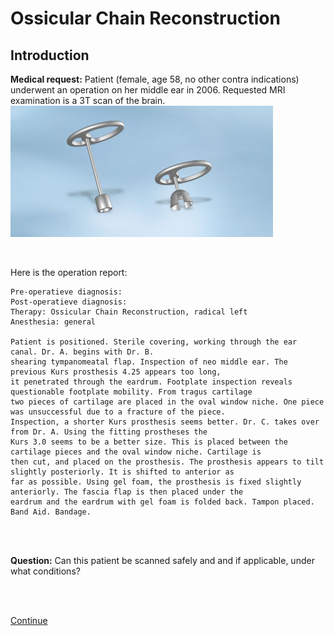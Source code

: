 # Ossicular Chain Reconstruction

## Introduction

**Medical request:** Patient (female, age 58, no other contra indications) underwent
an operation on her middle ear in 2006. Requested MRI examination is a 3T scan of the brain.
![](tuebingen.jpg)

<br>
 
Here is the operation report:
<br>
```
Pre-operatieve diagnosis:
Post-operatieve diagnosis:
Therapy: Ossicular Chain Reconstruction, radical left
Anesthesia: general

Patient is positioned. Sterile covering, working through the ear canal. Dr. A. begins with Dr. B. 
shearing tympanomeatal flap. Inspection of neo middle ear. The previous Kurs prosthesis 4.25 appears too long, 
it penetrated through the eardrum. Footplate inspection reveals questionable footplate mobility. From tragus cartilage 
two pieces of cartilage are placed in the oval window niche. One piece was unsuccessful due to a fracture of the piece.
Inspection, a shorter Kurs prosthesis seems better. Dr. C. takes over from Dr. A. Using the fitting prostheses the 
Kurs 3.0 seems to be a better size. This is placed between the cartilage pieces and the oval window niche. Cartilage is 
then cut, and placed on the prosthesis. The prosthesis appears to tilt slightly posteriorly. It is shifted to anterior as 
far as possible. Using gel foam, the prosthesis is fixed slightly anteriorly. The fascia flap is then placed under the 
eardrum and the eardrum with gel foam is folded back. Tampon placed. Band Aid. Bandage. 
```

<br>
<br>

**Question:** Can this patient be scanned safely and and if applicable, under what conditions?

<br>
<br>

[Continue](case_part2.md)
